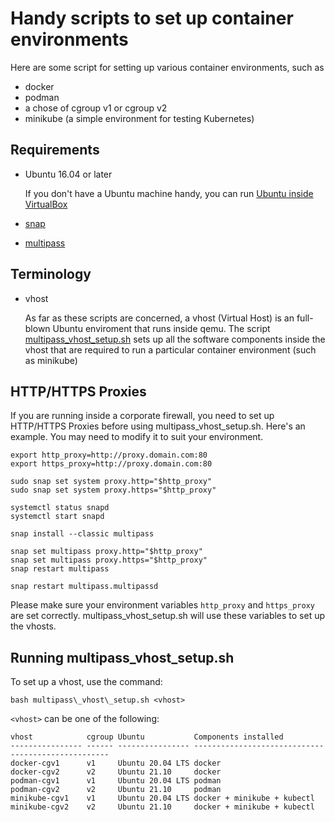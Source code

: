 # Handy scripts to set up container environments

Here are some script for setting up various container environments, such as

- docker
- podman
- a chose of cgroup v1 or cgroup v2
- minikube (a simple environment for testing Kubernetes)

## Requirements

- Ubuntu 16.04 or later

    If you don't have a Ubuntu machine handy, you can run [Ubuntu inside VirtualBox](https://ubuntu.com/tutorials/how-to-run-ubuntu-desktop-on-a-virtual-machine-using-virtualbox)

- [snap](https://snapcraft.io/docs/installing-snap-on-ubuntu)

- [multipass](https://multipass.run/)

## Terminology

- vhost

    As far as these scripts are concerned, a vhost (Virtual Host) is an full-blown Ubuntu enviroment that runs inside qemu. The script [multipass\_vhost\_setup.sh](multipass_vhost_setup.sh) sets up all the software components inside the vhost that are required to run a particular container environment (such as minikube)

## HTTP/HTTPS Proxies

If you are running inside a corporate firewall, you need to set up HTTP/HTTPS Proxies before using multipass\_vhost\_setup.sh. Here's an example. You may need to modify it to suit your environment.

    export http_proxy=http://proxy.domain.com:80
    export https_proxy=http://proxy.domain.com:80

    sudo snap set system proxy.http="$http_proxy"
    sudo snap set system proxy.https="$http_proxy"

    systemctl status snapd
    systemctl start snapd

    snap install --classic multipass

    snap set multipass proxy.http="$http_proxy"
    snap set multipass proxy.https="$http_proxy"
    snap restart multipass

    snap restart multipass.multipassd 

Please make sure your environment variables `http_proxy` and `https_proxy` are set correctly. multipass\_vhost\_setup.sh will use these variables to set up the vhosts.

## Running multipass\_vhost\_setup.sh

To set up a vhost, use the command:

    bash multipass\_vhost\_setup.sh <vhost>

`<vhost>` can be one of the following:

    vhost            cgroup Ubuntu           Components installed
    ---------------- ------ ---------------- ---------------------------------------------------
    docker-cgv1      v1     Ubuntu 20.04 LTS docker
    docker-cgv2      v2     Ubuntu 21.10     docker
    podman-cgv1      v1     Ubuntu 20.04 LTS podman
    podman-cgv2      v2     Ubuntu 21.10     podman
    minikube-cgv1    v1     Ubuntu 20.04 LTS docker + minikube + kubectl
    minikube-cgv2    v2     Ubuntu 21.10     docker + minikube + kubectl

